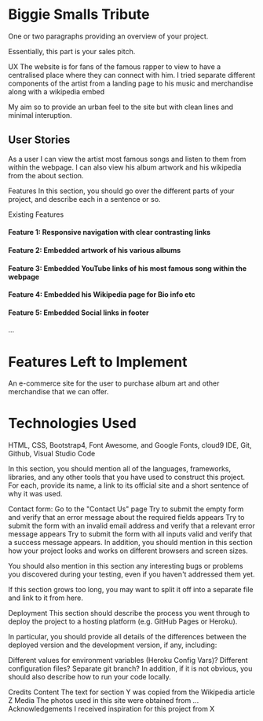 # Biggie Smalls Tribute
One or two paragraphs providing an overview of your project.


Essentially, this part is your sales pitch.

UX
The website is for fans of the famous rapper to view to have a centralised place where they can connect with him. 
I tried separate different components of the artist from a landing page to his music and merchandise along with a wikipedia embed

My aim so to provide an urban feel to the site but with clean lines and minimal interuption.


## User Stories

As a user I can view the artist most famous songs and listen to them from within the webpage. I can also view his album artwork and his wikipedia from the about section.


Features
In this section, you should go over the different parts of your project, and describe each in a sentence or so.



Existing Features
#### Feature 1: Responsive navigation with clear contrasting links 

#### Feature 2: Embedded artwork of his various albums 

#### Feature 3: Embedded YouTube links of his most famous song within the webpage 

####  Feature 4: Embedded his Wikipedia page for Bio info etc

#### Feature 5: Embedded Social links in footer
...

# Features Left to Implement

An e-commerce site for the user to purchase album art and other merchandise that we can offer.

# Technologies Used

HTML, CSS, Bootstrap4, Font Awesome, and Google Fonts, cloud9 IDE, Git, Github, Visual Studio Code 

In this section, you should mention all of the languages, frameworks, libraries, and any other tools that you have used to construct this project. For each, provide its name, a link to its official site and a short sentence of why it was used.


Contact form:
Go to the "Contact Us" page
Try to submit the empty form and verify that an error message about the required fields appears
Try to submit the form with an invalid email address and verify that a relevant error message appears
Try to submit the form with all inputs valid and verify that a success message appears.
In addition, you should mention in this section how your project looks and works on different browsers and screen sizes.

You should also mention in this section any interesting bugs or problems you discovered during your testing, even if you haven't addressed them yet.

If this section grows too long, you may want to split it off into a separate file and link to it from here.

Deployment
This section should describe the process you went through to deploy the project to a hosting platform (e.g. GitHub Pages or Heroku).

In particular, you should provide all details of the differences between the deployed version and the development version, if any, including:

Different values for environment variables (Heroku Config Vars)?
Different configuration files?
Separate git branch?
In addition, if it is not obvious, you should also describe how to run your code locally.

Credits
Content
The text for section Y was copied from the Wikipedia article Z
Media
The photos used in this site were obtained from ...
Acknowledgements
I received inspiration for this project from X